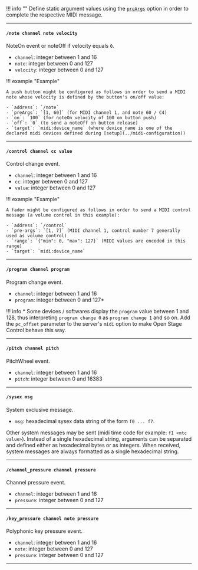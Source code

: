 !!! info ""
    Define static argument values using the [`preArgs`](/docs/widgets/properties-reference/#preArgs) option in order to complete the respective MIDI message.

----

#### `/note channel note velocity`

NoteOn event or noteOff if velocity equals `0`.

- `channel`: integer between 1 and 16
- `note`: integer between 0 and 127
- `velocity`: integer between 0 and 127

!!! example "Example"

    A push button might be configured as follows in order to send a MIDI note whose velocity is defined by the button's on/off value:

    - `address`: `/note`
    - `preArgs`: `[1, 60]` (for MIDI channel 1, and note 60 / C4)
    - `on`: `100` (for noteOn velocity of 100 on button push)
    - `off`: `0` (to send a noteOff on button release)
    - `target`: `midi:device_name` (where device_name is one of the declared midi devices defined during [setup](../midi-configuration))

----

#### `/control channel cc value`

Control change event.

- `channel`: integer between 1 and 16
- `cc`: integer between 0 and 127
- `value`: integer between 0 and 127

!!! example "Example"

    A fader might be configured as follows in order to send a MIDI control message (a volume control in this example):

    - `address`: `/control`
    - `pre-args`: `[1, 7]` (MIDI channel 1, control number 7 generally used as volume control)
    - `range`: `{"min": 0, "max": 127}` (MIDI values are encoded in this range)
    - `target`: `midi:device_name`

----

#### `/program channel program`

Program change event.

- `channel`: integer between 1 and 16
- `program`: integer between 0 and 127*

!!! info
    \* Some devices / softwares display the `program` value between 1 and 128, thus interpreting `program change 0` as `program change 1` and so on. Add the `pc_offset` parameter to the server's `midi` option to make Open Stage Control behave this way.

----

#### `/pitch channel pitch`

PitchWheel event.

- `channel`: integer between 1 and 16
- `pitch`: integer between 0 and 16383

----

#### `/sysex msg`

System exclusive message.

- `msg`: hexadecimal sysex data string of the form `f0 ... f7`.

Other system messages may be sent (midi time code for example: `f1 <mtc value>`). Instead of a single hexadecimal string, arguments can be separated and defined either as hexadecimal bytes or as integers. When received, system messages are always formatted as a single hexadecimal string.



----

#### `/channel_pressure channel pressure`

Channel pressure event.

- `channel`: integer between 1 and 16
- `pressure`: integer between 0 and 127

----


#### `/key_pressure channel note pressure`

Polyphonic key pressure event.

- `channel`: integer between 1 and 16
- `note`: integer between 0 and 127
- `pressure`: integer between 0 and 127

----
